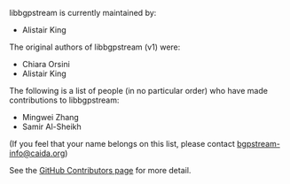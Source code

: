 libbgpstream is currently maintained by:
 - Alistair King

The original authors of libbgpstream (v1) were:
 - Chiara Orsini
 - Alistair King

The following is a list of people (in no particular order) who have made
contributions to libbgpstream:
 - Mingwei Zhang
 - Samir Al-Sheikh

(If you feel that your name belongs on this list, please contact
bgpstream-info@caida.org)

See the [GitHub Contributors
page](https://github.com/CAIDA/libbgpstream/graphs/contributors) for more
detail.

